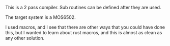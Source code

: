This is a 2 pass compiler. Sub routines can be defined after they are used.

The target system is a MOS6502.

I used macros, and I see that there are other ways that you could have done this, but I wanted to learn about rust macros, and this is almost as clean as any other solution.